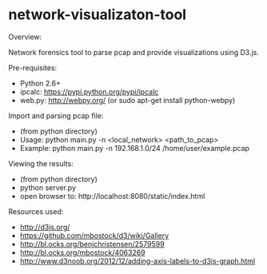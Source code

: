 network-visualizaton-tool
======================

Overview:

Network forensics tool to parse pcap and provide visualizations using D3.js.

Pre-requisites:
- Python 2.6+
- ipcalc: https://pypi.python.org/pypi/ipcalc
- web.py: http://webpy.org/  (or sudo apt-get install python-webpy)

Import and parsing pcap file:

- (from python directory)
- Usage: python main.py -n <local_network> <path_to_pcap>
- Example: python main.py -n 192.168.1.0/24 /home/user/example.pcap

Viewing the results:

- (from python directory)
- python server.py
- open browser to: http://localhost:8080/static/index.html

Resources used:

- http://d3js.org/
- https://github.com/mbostock/d3/wiki/Gallery
- http://bl.ocks.org/benjchristensen/2579599
- http://bl.ocks.org/mbostock/4063269
- http://www.d3noob.org/2012/12/adding-axis-labels-to-d3js-graph.html
